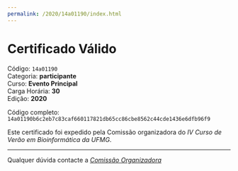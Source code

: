 ```yaml
---
permalink: /2020/14a01190/index.html
---
```


# Certificado Válido

Código: `14a01190`<br>
Categoria: **participante**<br>
Curso: **Evento Principal**<br>
Carga Horária: **30**<br>
Edição: **2020**<br>


Código completo: `14a01190b6c2eb7c83caf660117821db65cc86cbe8562c44cde1436e6dfb96f9`


Este certificado foi expedido pela Comissão organizadora do *IV Curso de Verão em Bioinformática da UFMG*.

----

Qualquer dúvida contacte a [_Comissão Organizadora_](<mailto:cursobioinfoufmg@gmail.com$subject=[Certificados]>)

